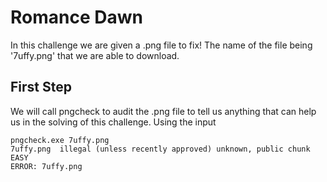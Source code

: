 # Romance Dawn
In this challenge we are given a .png file to fix! The name of the file being '7uffy.png' that we are able to download.
## First Step
We will call pngcheck to audit the .png file to tell us anything that can help us in the solving of this challenge. Using the input 
```console
pngcheck.exe 7uffy.png
7uffy.png  illegal (unless recently approved) unknown, public chunk EASY
ERROR: 7uffy.png
```
